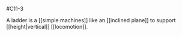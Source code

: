 #C11-3 

A ladder is a [[simple machines]] like an [[inclined plane]] to support [[height|vertical]] [[locomotion]].